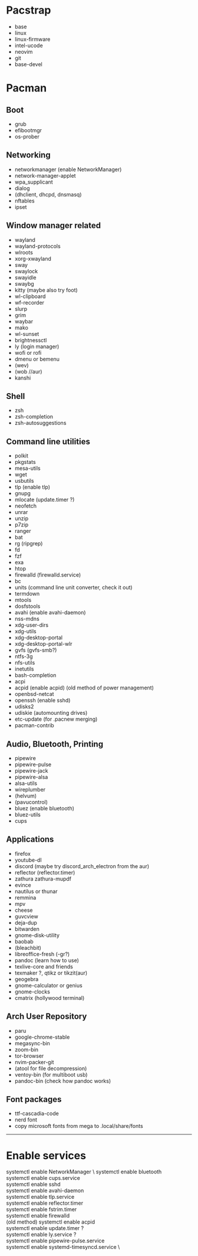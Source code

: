 # Pacstrap
- base
- linux
- linux-firmware
- intel-ucode
- neovim
- git
- base-devel

# Pacman

## Boot
- grub
- efibootmgr
- os-prober

## Networking
- networkmanager (enable NetworkManager)
- network-manager-applet
- wpa_supplicant
- dialog
- (dhclient, dhcpd, dnsmasq)
- nftables
- ipset

## Window manager related
- wayland
- wayland-protocols
- wlroots
- xorg-xwayland
- sway
- swaylock 
- swayidle
- swaybg
- kitty (maybe also try foot)
- wl-clipboard
- wf-recorder
- slurp
- grim 
- waybar
- mako
- wl-sunset
- brightnessctl
- ly (login manager)
- wofi or rofi
- dmenu or bemenu
- (wev)
- (wob //aur)
- kanshi

## Shell 
- zsh 
- zsh-completion
- zsh-autosuggestions

## Command line utilities
- polkit
- pkgstats
- mesa-utils
- wget
- usbutils
- tlp (enable tlp) 
- gnupg
- mlocate (update.timer ?)
- neofetch
- unrar
- unzip
- p7zip
- ranger
- bat
- rg (ripgrep)
- fd 
- fzf
- exa
- htop
- firewalld (firewalld.service)
- bc
- units (command line unit converter, check it out)
- termdown
- mtools 
- dosfstools
- avahi (enable avahi-daemon)
- nss-mdns
- xdg-user-dirs
- xdg-utils
- xdg-desktop-portal
- xdg-desktop-portal-wlr
- gvfs (gvfs-smb?)
- ntfs-3g
- nfs-utils
- inetutils
- bash-completion
- acpi
- acpid (enable acpid) (old method of power management)
- openbsd-netcat
- openssh (enable sshd)
- udisks2
- udiskie (automounting drives)
- etc-update (for .pacnew merging)
- pacman-contrib

## Audio, Bluetooth, Printing
- pipewire
- pipewire-pulse
- pipewire-jack
- pipewire-alsa 
- alsa-utils 
- wireplumber
- (helvum)
- (pavucontrol)
- bluez (enable bluetooth)
- bluez-utils
- cups

## Applications 
- firefox
- youtube-dl
- discord (maybe try discord_arch_electron from the aur)
- reflector (reflector.timer)
- zathura zathura-mupdf
- evince
- nautilus or thunar
- remmina
- mpv 
- cheese
- guvcview
- deja-dup
- bitwarden 
- gnome-disk-utility
- baobab
- (bleachbit)
- libreoffice-fresh (-gr?)
- pandoc (learn how to use)
- texlive-core and friends
- texmaker ?, qtikz or tikzit(aur)
- geogebra
- gnome-calculator or genius
- gnome-clocks
- cmatrix (hollywood terminal)

## Arch User Repository
- paru
- google-chrome-stable
- megasync-bin
- zoom-bin 
- tor-browser
- nvim-packer-git
- (atool for file decompression)
- ventoy-bin (for multiboot usb)
- pandoc-bin (check how pandoc works)

## Font packages
- ttf-cascadia-code
- nerd font
- copy microsoft fonts from mega to .local/share/fonts

---
# Enable services
systemctl enable NetworkManager \ 
systemctl enable bluetooth      \
systemctl enable cups.service   \
systemctl enable sshd           \
systemctl enable avahi-daemon   \
systemctl enable tlp.service    \
systemctl enable reflector.timer\
systemctl enable fstrim.timer   \
systemctl enable firewalld      \
(old method) systemctl enable acpid          \
systemctl enable update.timer ? \
systemctl enable ly.service ?   \
systemctl enable pipewire-pulse.service \
systemctl enable systemd-timesyncd.service \

